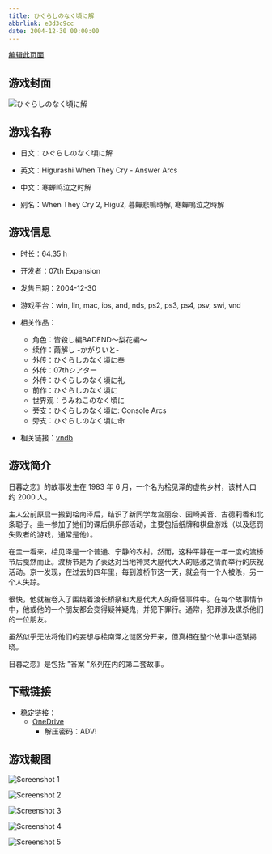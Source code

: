 ```yaml
---
title: ひぐらしのなく頃に解
abbrlink: e3d3c9cc
date: 2004-12-30 00:00:00
---
```

[编辑此页面](https://github.com/ACG-3/ADV3-source/blob/main/source/_posts/games/%E3%81%B2%E3%81%90%E3%82%89%E3%81%97%E3%81%AE%E3%81%AA%E3%81%8F%E9%A0%83%E3%81%AB%E8%A7%A3.md)

## 游戏封面

![ひぐらしのなく頃に解](https://pan.timero.xyz/onedrive/img_lib_001/%E3%81%B2%E3%81%90%E3%82%89%E3%81%97%E3%81%AE%E3%81%AA%E3%81%8F%E9%A0%83%E3%81%AB%E8%A7%A3_cover.avif)


## 游戏名称

- 日文：ひぐらしのなく頃に解
- 英文：Higurashi When They Cry - Answer Arcs
- 中文：寒蝉鸣泣之时解

- 别名：When They Cry 2, Higu2, 暮蟬悲鳴時解, 寒蟬鳴泣之時解


## 游戏信息

- 时长：64.35 h
- 开发者：07th Expansion
- 发售日期：2004-12-30
- 游戏平台：win, lin, mac, ios, and, nds, ps2, ps3, ps4, psv, swi, vnd
- 相关作品：
   - 角色：皆殺し編BADEND～梨花編～
   - 续作：繭解し -かがりいと-
   - 外传：ひぐらしのなく頃に奉
   - 外传：07thシアター
   - 外传：ひぐらしのなく頃に礼
   - 前作：ひぐらしのなく頃に
   - 世界观：うみねこのなく頃に
   - 旁支：ひぐらしのなく頃に: Console Arcs
   - 旁支：ひぐらしのなく頃に命

- 相关链接：[vndb](https://vndb.org/v68)


## 游戏简介

日暮之恋》的故事发生在 1983 年 6 月，一个名为桧见泽的虚构乡村，该村人口约 2000 人。

主人公前原启一搬到桧南泽后，结识了新同学龙宫丽奈、园崎美音、古德莉香和北条聪子。圭一参加了她们的课后俱乐部活动，主要包括纸牌和棋盘游戏（以及惩罚失败者的游戏，通常是他）。

在圭一看来，桧见泽是一个普通、宁静的农村。然而，这种平静在一年一度的渡桥节后戛然而止。渡桥节是为了表达对当地神灵大屋代大人的感激之情而举行的庆祝活动。京一发现，在过去的四年里，每到渡桥节这一天，就会有一个人被杀，另一个人失踪。

很快，他就被卷入了围绕着渡长桥祭和大屋代大人的奇怪事件中。在每个故事情节中，他或他的一个朋友都会变得疑神疑鬼，并犯下罪行。通常，犯罪涉及谋杀他们的一位朋友。

虽然似乎无法将他们的妄想与桧南泽之谜区分开来，但真相在整个故事中逐渐揭晓。



日暮之恋》是包括 "答案 "系列在内的第二套故事。


## 下载链接

- 稳定链接：
    - [OneDrive](https://pan.timero.xyz/onedrive/adv_lib_001/%E3%81%B2%E3%81%90%E3%82%89%E3%81%97%E3%81%AE%E3%81%AA%E3%81%8F%E9%A0%83%E3%81%AB%E8%A7%A3)
        - 解压密码：ADV!



## 游戏截图


![Screenshot 1](https://pan.timero.xyz/onedrive/img_lib_001/%E3%81%B2%E3%81%90%E3%82%89%E3%81%97%E3%81%AE%E3%81%AA%E3%81%8F%E9%A0%83%E3%81%AB%E8%A7%A3_Screenshot_1.avif)

![Screenshot 2](https://pan.timero.xyz/onedrive/img_lib_001/%E3%81%B2%E3%81%90%E3%82%89%E3%81%97%E3%81%AE%E3%81%AA%E3%81%8F%E9%A0%83%E3%81%AB%E8%A7%A3_Screenshot_2.avif)

![Screenshot 3](https://pan.timero.xyz/onedrive/img_lib_001/%E3%81%B2%E3%81%90%E3%82%89%E3%81%97%E3%81%AE%E3%81%AA%E3%81%8F%E9%A0%83%E3%81%AB%E8%A7%A3_Screenshot_3.avif)

![Screenshot 4](https://pan.timero.xyz/onedrive/img_lib_001/%E3%81%B2%E3%81%90%E3%82%89%E3%81%97%E3%81%AE%E3%81%AA%E3%81%8F%E9%A0%83%E3%81%AB%E8%A7%A3_Screenshot_4.avif)

![Screenshot 5](https://pan.timero.xyz/onedrive/img_lib_001/%E3%81%B2%E3%81%90%E3%82%89%E3%81%97%E3%81%AE%E3%81%AA%E3%81%8F%E9%A0%83%E3%81%AB%E8%A7%A3_Screenshot_5.avif)


